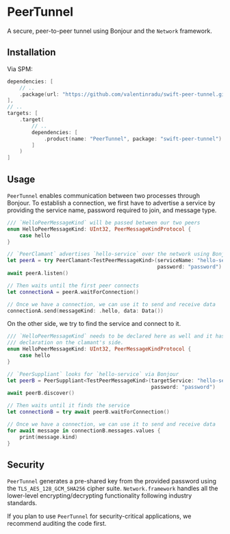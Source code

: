 # PeerTunnel

A secure, peer-to-peer tunnel using Bonjour and the `Network` framework. 

## Installation

Via SPM:

```swift
dependencies: [
    // ..
    .package(url: "https://github.com/valentinradu/swift-peer-tunnel.git", from: .init(0, 0, 1))
],
// ..
targets: [
    .target(
        // ..
        dependencies: [
            .product(name: "PeerTunnel", package: "swift-peer-tunnel")
        ]
    )
]
```

## Usage

`PeerTunnel` enables communication between two processes through Bonjour. To establish a connection, we first have to advertise a service by providing the service name, password required to join, and message type. 

```swift
/// `HelloPeerMessageKind` will be passed between our two peers 
enum HelloPeerMessageKind: UInt32, PeerMessageKindProtocol {
    case hello
}

// `PeerClamant` advertises `hello-service` over the network using Bonjour
let peerA = try PeerClamant<TestPeerMessageKind>(serviceName: "hello-service",
                                                 password: "password")
await peerA.listen()

// Then waits until the first peer connects 
let connectionA = peerA.waitForConnection()

// Once we have a connection, we can use it to send and receive data
connectionA.send(messageKind: .hello, data: Data())
``` 

On the other side, we try to find the service and connect to it. 

```swift
/// `HelloPeerMessageKind` needs to be declared here as well and it has to match the 
/// declaration on the clamant's side.
enum HelloPeerMessageKind: UInt32, PeerMessageKindProtocol {
    case hello
}

// `PeerSuppliant` looks for `hello-service` via Bonjour
let peerB = PeerSuppliant<TestPeerMessageKind>(targetService: "hello-service",
                                               password: "password")
await peerB.discover()

// Then waits until it finds the service
let connectionB = try await peerB.waitForConnection()

// Once we have a connection, we can use it to send and receive data
for await message in connectionB.messages.values {
    print(message.kind)
}
``` 

## Security

`PeerTunnel` generates a pre-shared key from the provided password using the `TLS_AES_128_GCM_SHA256` cipher suite. `Network.framework` handles all the lower-level encrypting/decrypting functionality following industry standards.

If you plan to use `PeerTunnel` for security-critical applications, we recommend auditing the code first.
